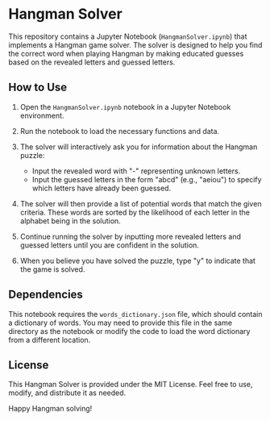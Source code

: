 # Hangman Solver

This repository contains a Jupyter Notebook (`HangmanSolver.ipynb`) that implements a Hangman game solver. The solver is designed to help you find the correct word when playing Hangman by making educated guesses based on the revealed letters and guessed letters.

## How to Use

1. Open the `HangmanSolver.ipynb` notebook in a Jupyter Notebook environment.

2. Run the notebook to load the necessary functions and data.

3. The solver will interactively ask you for information about the Hangman puzzle:

   - Input the revealed word with "-" representing unknown letters.
   - Input the guessed letters in the form "abcd" (e.g., "aeiou") to specify which letters have already been guessed.

4. The solver will then provide a list of potential words that match the given criteria. These words are sorted by the likelihood of each letter in the alphabet being in the solution.

5. Continue running the solver by inputting more revealed letters and guessed letters until you are confident in the solution.

6. When you believe you have solved the puzzle, type "y" to indicate that the game is solved.

## Dependencies

This notebook requires the `words_dictionary.json` file, which should contain a dictionary of words. You may need to provide this file in the same directory as the notebook or modify the code to load the word dictionary from a different location.

## License

This Hangman Solver is provided under the MIT License. Feel free to use, modify, and distribute it as needed.

Happy Hangman solving!
